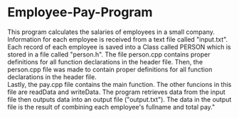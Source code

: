 # Employee-Pay-Program
This program calculates the salaries of employees in a small company.  Information for each employee is received from a text file called "input.txt".  
Each record of each employee is saved into a Class called PERSON which is stored in a file called "person.h". The file person.cpp contains proper definitions for all function declarations in the header file.  Then, the person.cpp file was made to contain proper definitions for all function declarations in the header file.        
Lastly, the pay.cpp file contains the main function.  The other funcions in this file are readData and writeData.  The program retrieves data from the input file then outputs data into an output file ("output.txt").  The data in the output file is the result of combining each employee's fullname and total pay."
